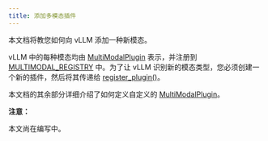 ```yaml
---
title: 添加多模态插件
---
```


本文档将教您如何向 vLLM 添加一种新模态。

vLLM 中的每种模态均由 [MultiModalPlugin](https://docs.vllm.ai/en/latest/dev/multimodal/multimodal_index.html#vllm.multimodal.MultiModalPlugin) 表示，并注册到 [MULTIMODAL_REGISTRY](https://docs.vllm.ai/en/latest/dev/multimodal/multimodal_index.html#vllm.multimodal.MULTIMODAL_REGISTRY) 中。为了让 vLLM 识别新的模态类型，您必须创建一个新的插件，然后将其传递给 [register_plugin()](https://docs.vllm.ai/en/latest/dev/multimodal/multimodal_index.html#vllm.multimodal.MultiModalRegistry.register_plugin)。

本文档的其余部分详细介绍了如何定义自定义的 [MultiModalPlugin](https://docs.vllm.ai/en/latest/dev/multimodal/multimodal_index.html#vllm.multimodal.MultiModalPlugin)。

**注意：**

本文尚在编写中。
